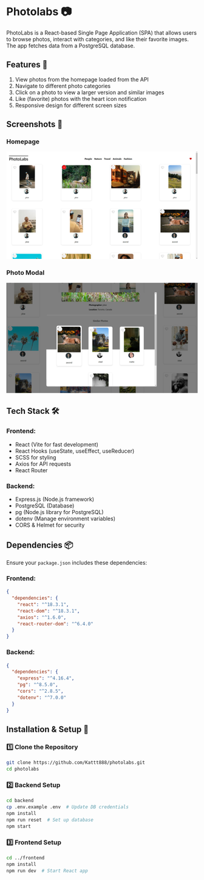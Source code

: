 # Photolabs 📷

PhotoLabs is a React-based Single Page Application (SPA) that allows users to browse photos, interact with categories, and like their favorite images. The app fetches data from a PostgreSQL database.

## Features 🚀

1. View photos from the homepage loaded from the API
2. Navigate to different photo categories
3. Click on a photo to view a larger version and similar images
4. Like (favorite) photos with the heart icon notification
5. Responsive design for different screen sizes

## Screenshots 📸

### Homepage
![Homepage](./docs/Home%20Page%20Img.png)

### Photo Modal
![Photo Modal](./docs/The%20photo%20modal%20img.png)

## Tech Stack 🛠️

### Frontend:

- React (Vite for fast development)
- React Hooks (useState, useEffect, useReducer)
- SCSS for styling
- Axios for API requests
- React Router

### Backend:

- Express.js (Node.js framework)
- PostgreSQL (Database)
- pg (Node.js library for PostgreSQL)
- dotenv (Manage environment variables)
- CORS & Helmet for security

## Dependencies 📦

Ensure your `package.json` includes these dependencies:

### **Frontend:**
```json
{
  "dependencies": {
    "react": "^18.3.1",
    "react-dom": "^18.3.1",
    "axios": "^1.6.0",
    "react-router-dom": "^6.4.0"
  }
}
```

### **Backend:**
```json
{
  "dependencies": {
    "express": "^4.16.4",
    "pg": "^8.5.0",
    "cors": "^2.8.5",
    "dotenv": "^7.0.0"
  }
}
```

## Installation & Setup 📝

### 1️⃣ Clone the Repository
```sh
git clone https://github.com/Kattt888/photolabs.git
cd photolabs
```

### 2️⃣ Backend Setup
```sh
cd backend
cp .env.example .env  # Update DB credentials
npm install
npm run reset  # Set up database
npm start
```

### 3️⃣ Frontend Setup
```sh
cd ../frontend
npm install
npm run dev  # Start React app
```

